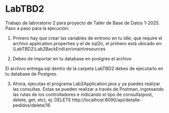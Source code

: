 # LabTBD2

Trabajo de laboratorio 2 para proyecto de Taller de Base de Datos 1-2025. Paso a paso para la ejecución:

1. Primero hay que crear las variables de entrono en tu idle, que require el archivo application.properties y el de sql2o, el primero está ubicado en: \LabTBD2\Lab2BackEnd\src\main\resources 

2. Debes de importar en tu database en postgres el archivo 


El archivo entrega.sql dentro de la carpeta LabTBD2 debes de ejecutarlo en tu database de Postgres.

3. Ahora, ejecutas el programa Lab2Application.java y ya puedes realizar las consultas. Estas se pueden realizar a través de Postman, ingresando las rutas de los controlladores e indicando el tipo de consulta(post, delete, get, etc), ej: DELETE http://localhost:8090/api/detalle-pedidos/delete/16
